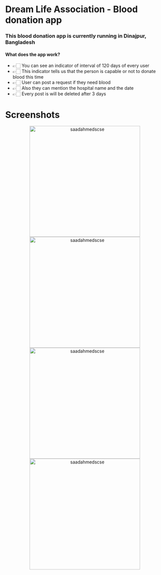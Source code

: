 <h1 align="left">Dream Life Association - Blood donation app</h1>
<h3 align="left">This blood donation app is currently running in Dinajpur, Bangladesh</h3>

<h4 align="left">What does the app work?</h4>

- 👉🏻 You can see an indicator of interval of 120 days of every user
- 👉🏻 This indicator tells us that the person is capable or not to donate blood this time
- 👉🏻 User can post a request if they need blood
- 👉🏻 Also they can mention the hospital name and the date
- 👉🏻 Every post is will be deleted after 3 days

<h1 align="left">Screenshots</h1>

<p align="center"><img height="350em" src="https://cdn.discordapp.com/attachments/929739632592187472/929739708420984832/1.jpeg" alt="saadahmedscse" />
<img height="350em" src="https://cdn.discordapp.com/attachments/929739632592187472/929739708626518076/2.jpeg" alt="saadahmedscse" />
<img height="350em" src="https://cdn.discordapp.com/attachments/929739632592187472/929739708844625930/3.jpeg" alt="saadahmedscse" />
<img height="350em" src="https://cdn.discordapp.com/attachments/929739632592187472/929739709041770606/4.jpeg" alt="saadahmedscse" /></p>
